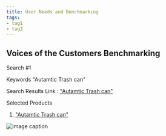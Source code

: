 ```yaml
---
title: User Needs and Benchmarking
tags:
- tag1
- tag2
---
```


## Voices of the Customers Benchmarking 

Search #1

Keywords "Autamtic Trash can"

Search Results Link : ["Autamtic Trash can"](https://www.homedepot.com/p/iTouchless-13-Gal-49-Liter-Stainless-Steel-Household-Metal-Trash-Can-with-Sensor-Lid-and-Odor-Filter-ITOS13B/321125838?source=shoppingads&locale=en-US&srsltid=AfmBOopeYFNOVLYmrg3CLlyCKCLz-2mrP7Lz3xAoh4_K1eqS1jwMWd2K4dE#product-section-r/)


Selected Products

1. ["Autamtic Trash can"](https://www.homedepot.com/p/iTouchless-13-Gal-49-Liter-Stainless-Steel-Household-Metal-Trash-Can-with-Sensor-Lid-and-Odor-Filter-ITOS13B/321125838?source=shoppingads&locale=en-US&srsltid=AfmBOopeYFNOVLYmrg3CLlyCKCLz-2mrP7Lz3xAoh4_K1eqS1jwMWd2K4dE#product-section-rr)

![image caption](https://images.thdstatic.com/productImages/7fc567df-0ebd-454c-9887-0e0cd3ba4f6e/svn/itouchless-indoor-trash-cans-itos13b-64_145.jpg)